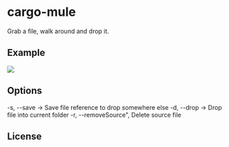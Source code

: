 # cargo-mule

Grab a file, walk around and drop it.

## Example

![](https://im7.ezgif.com/tmp/ezgif-7-5bb4b5ba624a.gif)


## Options

-s, --save <fileName> -> Save file reference to drop somewhere else
-d, --drop <newFileName> -> Drop file into current folder
-r, --removeSource", Delete source file
     
## License
[MIT]: https://choosealicense.com/licenses/mit/
